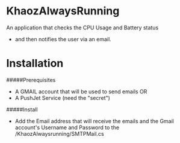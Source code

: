 # KhaozAlwaysRunning
An application that checks the CPU Usage and Battery status
- and then notifies the user via an email.

# Installation
#####Prerequisites
  - A GMAIL account that will be used to send emails
  OR
  - A PushJet Service (need the "secret")

#####Install
  - Add the Email address that will receive the emails and the Gmail account's Username and Password to the /KhaozAlwaysrunning/SMTPMail.cs




